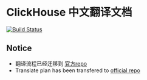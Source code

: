 # ClickHouse 中文翻译文档

[![Build Status](https://travis-ci.org/clickhousecn/ch_in_chinese.svg?branch=master)](https://travis-ci.org/clickhousecn/ch_in_chinese)

## Notice
- 翻译流程已经迁移到 [官方repo](https://github.com/yandex/ClickHouse/blob/HEAD/docs/zh/index.md)
- Translate plan has been transfered to [official repo](https://github.com/yandex/ClickHouse/blob/HEAD/docs/zh/index.md)


